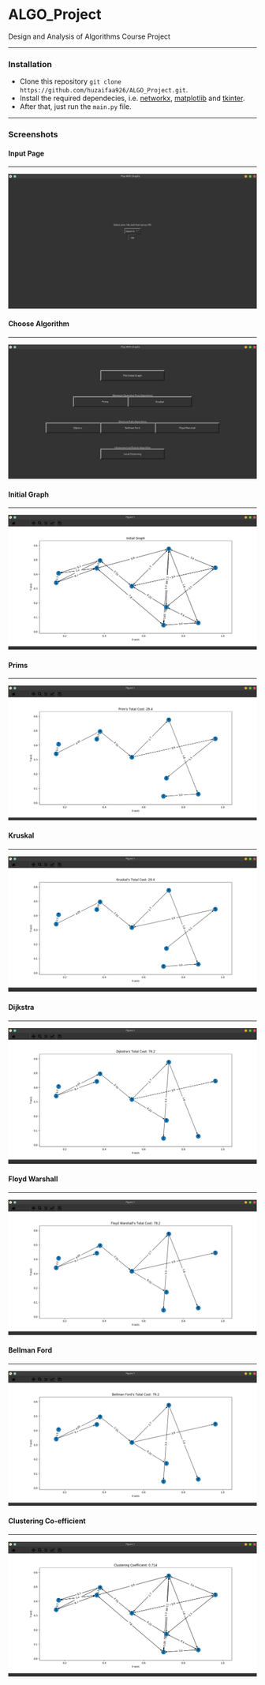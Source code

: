 # ALGO_Project
Design and Analysis of Algorithms Course Project
____


### Installation
- Clone this repository `git clone https://github.com/huzaifaa926/ALGO_Project.git`.
- Install the required dependecies, i.e. [networkx](https://pypi.org/project/networkx/), [matplotlib](https://pypi.org/project/matplotlib/) and [tkinter](https://tkdocs.com/tutorial/install.html).
- After that, just run the `main.py` file.

____
### Screenshots

#### Input Page
____
  ![alt text](/ALGOProject/assets/input_page.png "Choose input file from the drop down menu.")
#### Choose Algorithm
____
  ![alt text](/ALGOProject/assets/algo_page.png "Select the algorithm to be applied on datasets.")
#### Initial Graph
____
  ![alt text](/ALGOProject/assets/initial_graph.png "Initial Graph.")
#### Prims
____
  ![alt text](/ALGOProject/assets/prims.png "Prims.")
#### Kruskal
____
  ![alt text](/ALGOProject/assets/kruskal.png "Kruskal.")
#### Dijkstra
____
  ![alt text](/ALGOProject/assets/dijkstra.png "Dijkstra.")
#### Floyd Warshall
____
  ![alt text](/ALGOProject/assets/floyd_warshall.png "Floyd Warshall.")
#### Bellman Ford
____
  ![alt text](/ALGOProject/assets/bellman_ford.png "Bellman Ford.")
#### Clustering Co-efficient
____
  ![alt text](/ALGOProject/assets/clustering_coefficient.png "Clustering Co-efficient.")
